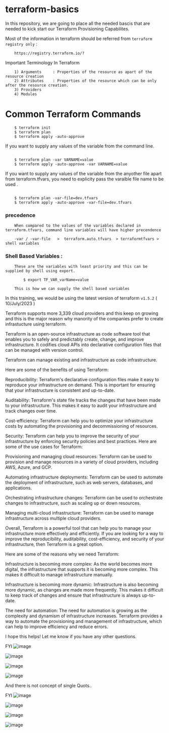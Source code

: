 # terraform-basics

In this repository, we are going to place all the needed bascis that are needed to kick start our Terraform Provisioning Capabilites.

Most of the information in terraform should be referred from `terraform registry only` : 

```
    https://registry.terraform.io/?
```

Important Terminology In Terraform 

```
    1) Arguments     : Properties of the resource as apart of the resource creation
    2) Attributes    : Properties of the resource which can be only after the resource creation.
    3) Providers
    4) Modules
```


# Common Terraform Commands 

```
    $ terraform init 
    $ terraform plan
    $ terraform apply -auto-approve 

```


If you want to supply any values of the variable from the command line. 
```

    $ terraform plan -var VARNAME=value
    $ terraform apply -auto-approve -var VARNAME=value

```

If you want to supply any values of the variable from the anyother file apart from terraform.tfvars, you need to explicity pass the varaible file name to be used . 
```

    $ terraform plan -var-file=dev.tfvars
    $ terraform apply -auto-approve -var-file=dev.tfvars

```


### precedence 

```
    When compared to the values of the variables declared in terraform.tfvars, command line variables will have higher precendence

    -var / -var-file   >  terraform.auto.tfvars  > terraformtfvars > shell variables
```


### Shell Based Variables :

```
    These are the variables with least priority and this can be supplied by shell using export.

        $ export TF_VAR_varName=value 
    
    This is how we can supply the shell based variables
```


In this training, we would be using the latest version of terraform `v1.5.2` ( 10/July/2023 )

Terraform supports more 3,339 cloud providers and this keep on growing and this is the major reason why manority of the companies prefer to create infrastucture using terraform.


Terraform is an open-source infrastructure as code software tool that enables you to safely and predictably create, change, and improve infrastructure. It codifies cloud APIs into declarative configuration files that can be managed with version control. 

Terraform can manage existing and infrastructure as code infrastructure.

Here are some of the benefits of using Terraform:

Reproducibility: Terraform's declarative configuration files make it easy to reproduce your infrastructure on demand. This is important for ensuring that your infrastructure is consistent and up-to-date.

Auditability: Terraform's state file tracks the changes that have been made to your infrastructure. This makes it easy to audit your infrastructure and track changes over time.

Cost-efficiency: Terraform can help you to optimize your infrastructure costs by automating the provisioning and decommissioning of resources.

Security: Terraform can help you to improve the security of your infrastructure by enforcing security policies and best practices.
Here are some of the use cases for Terraform:

Provisioning and managing cloud resources: Terraform can be used to provision and manage resources in a variety of cloud providers, including AWS, Azure, and GCP.

Automating infrastructure deployments: Terraform can be used to automate the deployment of infrastructure, such as web servers, databases, and applications.

Orchestrating infrastructure changes: Terraform can be used to orchestrate changes to infrastructure, such as scaling up or down resources.

Managing multi-cloud infrastructure: Terraform can be used to manage infrastructure across multiple cloud providers.

Overall, Terraform is a powerful tool that can help you to manage your infrastructure more effectively and efficiently. If you are looking for a way to improve the reproducibility, auditability, cost-efficiency, and security of your infrastructure, then Terraform is a great option.

Here are some of the reasons why we need Terraform:

Infrastructure is becoming more complex: As the world becomes more digital, the infrastructure that supports it is becoming more complex. This makes it difficult to manage infrastructure manually.

Infrastructure is becoming more dynamic: Infrastructure is also becoming more dynamic, as changes are made more frequently. This makes it difficult to keep track of changes and ensure that infrastructure is always up-to-date.

The need for automation: The need for automation is growing as the complexity and dynamism of infrastructure increases. Terraform provides a way to automate the provisioning and management of infrastructure, which can help to improve efficiency and reduce errors.

I hope this helps! Let me know if you have any other questions.


FYI 
![image](https://github.com/santhosh-patchigolla/teraform-basics/assets/53848645/b4f40f0a-f7d6-4c0d-afd1-15d238951776)

![image](https://github.com/santhosh-patchigolla/teraform-basics/assets/53848645/389e314c-e6f9-4429-ade5-f285abcbc2e8)

![image](https://github.com/santhosh-patchigolla/teraform-basics/assets/53848645/b1c86c5e-903a-4ccf-9a81-02029ea2bce0)



![image](https://github.com/santhosh-patchigolla/teraform-basics/assets/53848645/4e1f82d6-06af-4e8a-a91c-3518300d0e28)


And there is not concept of single Quots..


FYI 
![image](https://github.com/santhosh-patchigolla/teraform-basics/assets/53848645/b4f40f0a-f7d6-4c0d-afd1-15d238951776)

![image](https://github.com/santhosh-patchigolla/teraform-basics/assets/53848645/389e314c-e6f9-4429-ade5-f285abcbc2e8)

![image](https://github.com/santhosh-patchigolla/teraform-basics/assets/53848645/b1c86c5e-903a-4ccf-9a81-02029ea2bce0)



![image](https://github.com/santhosh-patchigolla/teraform-basics/assets/53848645/4e1f82d6-06af-4e8a-a91c-3518300d0e28)
